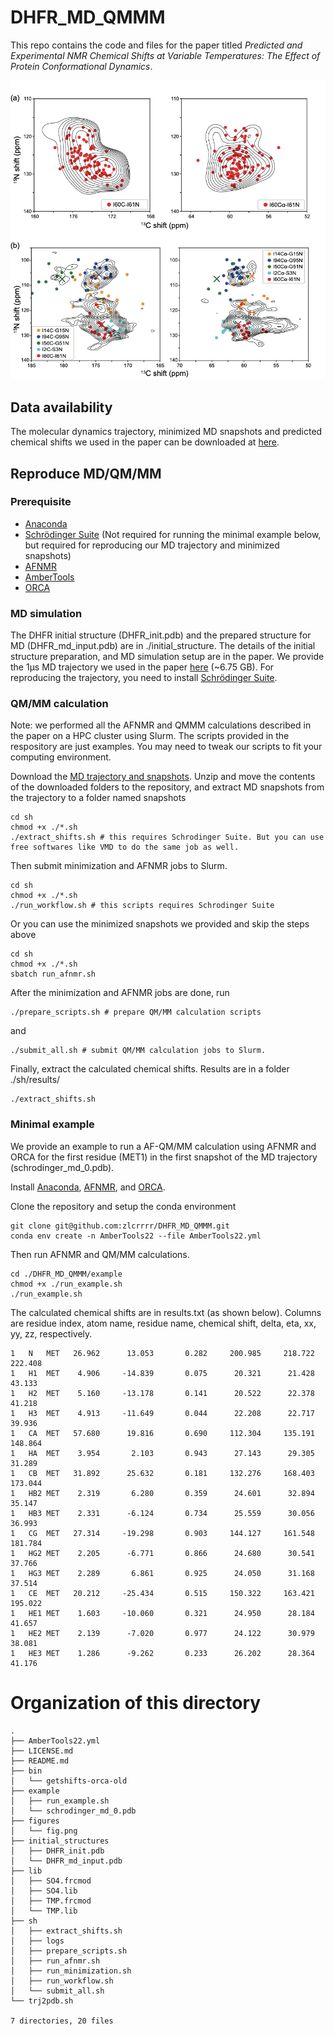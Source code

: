 # DHFR\_MD\_QMMM

This repo contains the code and files for the paper titled *Predicted and Experimental NMR Chemical Shifts at Variable Temperatures: The Effect of Protein Conformational Dynamics*. 

![Fig](./figures/fig.png)

## Data availability
The molecular dynamics trajectory, minimized MD snapshots and predicted chemical shifts we used in the paper can be downloaded at [here](https://osf.io/wqyb4/).

## Reproduce MD/QM/MM

### Prerequisite
* [Anaconda](https://docs.conda.io/projects/conda/en/latest/user-guide/install/)
* [Schrödinger Suite](https://www.schrodinger.com/downloads/releases) (Not required for running the minimal example below, but required for reproducing our MD trajectory and minimized snapshots)
* [AFNMR](https://github.com/dacase/afnmr)
* [AmberTools](https://ambermd.org/AmberTools.php)
* [ORCA](https://www.orcasoftware.de/tutorials_orca/)

### MD simulation
The DHFR initial structure (DHFR\_init.pdb) and the prepared structure for MD (DHFR\_md\_input.pdb) are in ./initial_structure. The details of the initial structure preparation, and MD simulation setup are in the paper. We provide the 1μs MD trajectory we used in the paper [here](https://osf.io/wqyb4/) (~6.75 GB). For reproducing the trajectory, you need to install [Schrödinger Suite](https://www.schrodinger.com/downloads/releases).

### QM/MM calculation
Note: we performed all the AFNMR and QMMM calculations described in the paper on a HPC cluster using Slurm. The scripts provided in the respository are just examples. You may need to tweak our scripts to fit your computing environment.

Download the [MD trajectory and snapshots](https://osf.io/wqyb4/). Unzip and move the contents of the downloaded folders to the repository, and extract MD snapshots from the trajectory to a folder named snapshots
```
cd sh
chmod +x ./*.sh
./extract_shifts.sh # this requires Schrodinger Suite. But you can use free softwares like VMD to do the same job as well.
```

Then submit minimization and AFNMR jobs to Slurm. 
```
cd sh
chmod +x ./*.sh
./run_workflow.sh # this scripts requires Schrodinger Suite
```

Or you can use the minimized snapshots we provided and skip the steps above
```
cd sh
chmod +x ./*.sh
sbatch run_afnmr.sh
```

After the minimization and AFNMR jobs are done, run
```
./prepare_scripts.sh # prepare QM/MM calculation scripts
```
and 
```
./submit_all.sh # submit QM/MM calculation jobs to Slurm.
```

Finally, extract the calculated chemical shifts. Results are in a folder ./sh/results/
```
./extract_shifts.sh
```

### Minimal example

We provide an example to run a AF-QM/MM calculation using AFNMR and ORCA for the first residue (MET1) in the first snapshot of the MD trajectory (schrodinger_md_0.pdb).

Install [Anaconda](https://docs.conda.io/projects/conda/en/latest/user-guide/install/), [AFNMR](https://github.com/dacase/afnmr), and [ORCA](https://www.orcasoftware.de/tutorials_orca/).

Clone the repository and setup the conda environment

```
git clone git@github.com:zlcrrrr/DHFR_MD_QMMM.git
conda env create -n AmberTools22 --file AmberTools22.yml
```
Then run AFNMR and QM/MM calculations. 
```
cd ./DHFR_MD_QMMM/example
chmod +x ./run_example.sh
./run_example.sh
```
The calculated chemical shifts are in results.txt (as shown below). Columns are residue index, atom name, residue name, chemical shift, delta, eta, xx, yy, zz, respectively.

```
1	N	MET	  26.962	  13.053	   0.282	 200.985	 218.722	 222.408
1	H1	MET	   4.906	 -14.839	   0.075	  20.321	  21.428	  43.133
1	H2	MET	   5.160	 -13.178	   0.141	  20.522	  22.378	  41.218
1	H3	MET	   4.913	 -11.649	   0.044	  22.208	  22.717	  39.936
1	CA	MET	  57.680	  19.816	   0.690	 112.304	 135.191	 148.864
1	HA	MET	   3.954	   2.103	   0.943	  27.143	  29.305	  31.289
1	CB	MET	  31.892	  25.632	   0.181	 132.276	 168.403	 173.044
1	HB2	MET	   2.319	   6.280	   0.359	  24.601	  32.894	  35.147
1	HB3	MET	   2.331	  -6.124	   0.734	  25.559	  30.056	  36.993
1	CG	MET	  27.314	 -19.298	   0.903	 144.127	 161.548	 181.784
1	HG2	MET	   2.205	  -6.771	   0.866	  24.680	  30.541	  37.766
1	HG3	MET	   2.289	   6.861	   0.925	  24.050	  31.168	  37.514
1	CE	MET	  20.212	 -25.434	   0.515	 150.322	 163.421	 195.022
1	HE1	MET	   1.603	 -10.060	   0.321	  24.950	  28.184	  41.657
1	HE2	MET	   2.139	  -7.020	   0.977	  24.122	  30.979	  38.081
1	HE3	MET	   1.286	  -9.262	   0.233	  26.202	  28.364	  41.176

```



# Organization of this directory
```
.
├── AmberTools22.yml
├── LICENSE.md
├── README.md
├── bin
│   └── getshifts-orca-old
├── example
│   ├── run_example.sh
│   └── schrodinger_md_0.pdb
├── figures
│   └── fig.png
├── initial_structures
│   ├── DHFR_init.pdb
│   └── DHFR_md_input.pdb
├── lib
│   ├── SO4.frcmod
│   ├── SO4.lib
│   ├── TMP.frcmod
│   └── TMP.lib
├── sh
│   ├── extract_shifts.sh
│   ├── logs
│   ├── prepare_scripts.sh
│   ├── run_afnmr.sh
│   ├── run_minimization.sh
│   ├── run_workflow.sh
│   └── submit_all.sh
└── trj2pdb.sh

7 directories, 20 files
```
